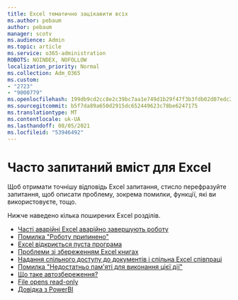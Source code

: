 ```yaml
---
title: Excel тематично зацікавити всіх
ms.author: pebaum
author: pebaum
manager: scotv
ms.audience: Admin
ms.topic: article
ms.service: o365-administration
ROBOTS: NOINDEX, NOFOLLOW
localization_priority: Normal
ms.collection: Adm_O365
ms.custom:
- "2723"
- "9000779"
ms.openlocfilehash: 199db9cd2cc8e2c39bc7aa1e749d1b29f47f3b3fdb02d07edc2b7dc10c19dbbd
ms.sourcegitcommit: b5f7da89a650d2915dc652449623c78be6247175
ms.translationtype: MT
ms.contentlocale: uk-UA
ms.lasthandoff: 08/05/2021
ms.locfileid: "53946492"
---
```

# <a name="commonly-requested-content-for-excel"></a>Часто запитаний вміст для Excel

Щоб отримати точнішу відповідь Excel запитання, стисло перефразуйте запитання, щоб описати проблему, зокрема помилки, функції, які ви використовуєте, тощо. 

Нижче наведено кілька поширених Excel розділів.

- [Часті аварійні Excel аварійно завершують роботу](https://support.office.com/article/Excel-not-responding-hangs-freezes-or-stops-working-37E7D3C9-9E84-40BF-A805-4CA6853A1FF4)
- [Помилка "Роботу припинено"](https://support.office.com/client/52bd7985-4e99-4a35-84c8-2d9b8301a2fa)
- [Excel відкриється пуста програма](https://docs.microsoft.com/office/troubleshoot/excel/excel-opens-blank)
- [Проблеми зі збереженням Excel книгах](https://docs.microsoft.com/office/troubleshoot/excel/issue-when-save-excel-workbooks)
- [Надання спільного доступу до документів і спільна Excel співпраці](https://support.office.com/article/7152aa8b-b791-414c-a3bb-3024e46fb104)
- [Помилка "Недостатньо пам'яті для виконання цієї дії"](https://docs.microsoft.com/office/troubleshoot/excel/available-resources-errors)
- [Що таке автозбереження?](https://support.office.com/article/6d6bd723-ebfd-4e40-b5f6-ae6e8088f7a5)
- [File opens read-only](https://support.office.com/article/why-did-my-file-open-read-only-3ab4b792-da50-4b38-8628-14c64e1f1d15)
- [Довідка з PowerBI](https://powerbi.microsoft.com/support/)